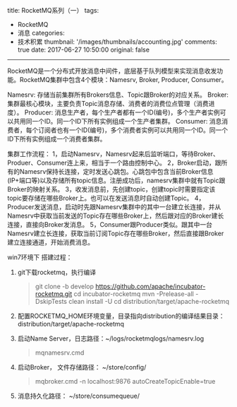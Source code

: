 title: RocketMQ系列（一）
tags:
  - RocketMQ
  - 消息
categories:
  - 技术积累
thumbnail: '/images/thumbnails/accounting.jpg'
comments: true
date: 2017-06-27 10:50:00
original: false

---
RocketMQ是一个分布式开放消息中间件，底层基于队列模型来实现消息收发功能。RocketMQ集群中包含4个模块：Namesrv, Broker, Producer, Consumer。

Namesrv: 存储当前集群所有Brokers信息、Topic跟Broker的对应关系。
Broker: 集群最核心模块，主要负责Topic消息存储、消费者的消费位点管理（消费进度）。
Producer: 消息生产者，每个生产者都有一个ID(编号)，多个生产者实例可以共用同一个ID。同一个ID下所有实例组成一个生产者集群。
Consumer: 消息消费者，每个订阅者也有一个ID(编号)，多个消费者实例可以共用同一个ID。同一个ID下所有实例组成一个消费者集群。

集群工作流程：
1，启动Namesrv，Namesrv起来后监听端口，等待Broker、Produer、Consumer连上来，相当于一个路由控制中心。
2，Broker启动，跟所有的Namesrv保持长连接，定时发送心跳包。心跳包中包含当前Broker信息(IP+端口等)以及存储所有topic信息。注册成功后，namesrv集群中就有Topic跟Broker的映射关系。
3，收发消息前，先创建topic，创建topic时需要指定该topic要存储在哪些Broker上。也可以在发送消息时自动创建Topic。
4，Producer发送消息，启动时先跟Namesrv集群中的其中一台建立长连接，并从Namesrv中获取当前发送的Topic存在哪些Broker上，然后跟对应的Broker建长连接，直接向Broker发消息。
5，Consumer跟Producer类似。跟其中一台Namesrv建立长连接，获取当前订阅Topic存在哪些Broker，然后直接跟Broker建立连接通道，开始消费消息。

win7环境下 搭建过程：
1. git下载rocketmq，执行编译

    > git clone -b develop https://github.com/apache/incubator-rocketmq.git
    > cd incubator-rocketmq
    > mvn -Prelease-all -DskipTests clean install -U
    > cd distribution/target/apache-rocketmq

2. 配置ROCKETMQ_HOME环境变量，目录指向distribution的编译结果目录：distribution/target/apache-rocketmq

3. 启动Name Server，日志路径：~/logs/rocketmqlogs/namesrv.log

    > mqnamesrv.cmd

4. 启动Broker， 文件存储路径： ~/store/config/

    > mqbroker.cmd -n localhost:9876 autoCreateTopicEnable=true

5. 消息持久化路径： ~/store/consumequeue/<Topic>
